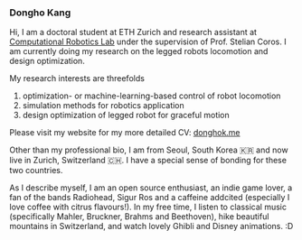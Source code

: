 ### Dongho Kang

<!--
**eastskykang/eastskykang** is a ✨ _special_ ✨ repository because its `README.md` (this file) appears on your GitHub profile.

Here are some ideas to get you started:

- 🔭 I’m currently working on ...
- 🌱 I’m currently learning ...
- 👯 I’m looking to collaborate on ...
- 🤔 I’m looking for help with ...
- 💬 Ask me about ...
- 📫 How to reach me: ...
- 😄 Pronouns: ...
- ⚡ Fun fact: ...
-->

Hi, I am a doctoral student at ETH Zurich and research assistant at [Computational Robotics Lab](http://crl.ethz.ch/) under the supervision of Prof. Stelian Coros. I am currently doing my research on the legged robots locomotion and design optimization. 

My research interests are threefolds
1. optimization- or machine-learning-based control of robot locomotion 
2. simulation methods for robotics application
3. design optimization of legged robot for graceful motion  

Please visit my website for my more detailed CV: [donghok.me](www.donghok.me)

Other than my professional bio, I am from Seoul, South Korea :kr: and now live in Zurich, Switzerland :switzerland:. I have a special sense of bonding for these two countries.

As I describe myself, I am an open source enthusiast, an indie game lover, a fan of the bands Radiohead, Sigur Ros and a caffeine addcited (especially I love coffee with citrus flavours!). In my free time, I listen to classical music (specifically Mahler, Bruckner, Brahms and Beethoven), hike beautiful mountains in Switzerland, and watch lovely Ghibli and Disney animations. :D
